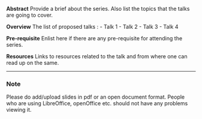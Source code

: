 **Abstract**
	Provide a brief about the series.
    	Also list the topics that the talks are going to cover.

**Overview**
   	The list of proposed talks :
	- Talk 1
	- Talk 2
	- Talk 3
	- Talk 4
	
**Pre-requisite**
   	Enlist here if there are any pre-requisite for attending the series.
        
**Resources**
    Links to resources related to the talk and from where one can 
    read up on the same.

---
### Note
Please do add/upload slides in pdf or an open document format.
People who are using LibreOffice, openOffice etc. should not have any problems viewing it.
